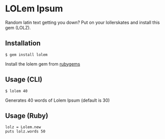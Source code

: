 LOLem Ipsum
=============

Random latin text getting you down?  Put on your lollerskates and install this gem (LOLZ).


Installation
------------

    $ gem install lolem

Install the lolem gem from [rubygems](https://rubygems.org/gems/lolem)


Usage (CLI)
-----------

    $ lolem 40

Generates 40 words of Lolem Ipsum (default is 30)


Usage (Ruby)
---------

    lolz = Lolem.new
    puts lolz.words 50
